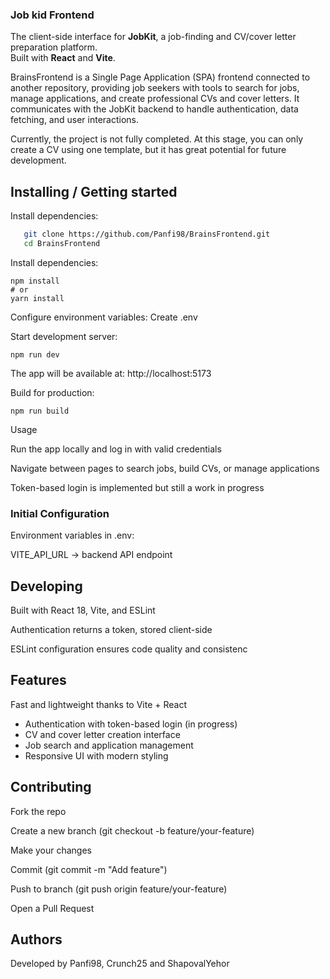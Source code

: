 ### Job kid Frontend

The client-side interface for **JobKit**, a job-finding and CV/cover letter preparation platform.  
Built with **React** and **Vite**.

BrainsFrontend is a Single Page Application (SPA) frontend connected to another repository, providing job seekers with tools to search for jobs, manage applications, and create professional CVs and cover letters.
It communicates with the JobKit backend to handle authentication, data fetching, and user interactions.

Currently, the project is not fully completed. At this stage, you can only create a CV using one template, but it has great potential for future development.

## Installing / Getting started

Install dependencies:

```bash
   git clone https://github.com/Panfi98/BrainsFrontend.git
   cd BrainsFrontend
```

Install dependencies:

    npm install
    # or
    yarn install


Configure environment variables:
Create .env

Start development server:

    npm run dev

The app will be available at: http://localhost:5173

Build for production:

    npm run build

Usage

Run the app locally and log in with valid credentials

Navigate between pages to search jobs, build CVs, or manage applications

Token-based login is implemented but still a work in progress

### Initial Configuration

Environment variables in .env:

VITE_API_URL → backend API endpoint

## Developing

Built with React 18, Vite, and ESLint

Authentication returns a token, stored client-side

ESLint configuration ensures code quality and consistenc

## Features

Fast and lightweight thanks to Vite + React  
- Authentication with token-based login (in progress)  
- CV and cover letter creation interface  
- Job search and application management  
- Responsive UI with modern styling 

## Contributing

Fork the repo

Create a new branch (git checkout -b feature/your-feature)

Make your changes

Commit (git commit -m "Add feature")

Push to branch (git push origin feature/your-feature)

Open a Pull Request

## Authors

Developed by Panfi98, Crunch25 and ShapovalYehor
